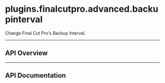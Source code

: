 # plugins.finalcutpro.advanced.backupinterval

Change Final Cut Pro's Backup Interval.

---

## API Overview

---

## API Documentation

